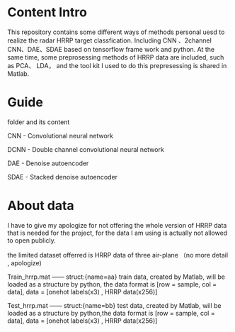 # Content Intro
This repository contains some different ways of methods personal uesd to realize the radar HRRP target classfication. Including CNN 、2channel CNN、DAE、SDAE based on tensorflow frame work and python. At the same time, some preprosessing methods of HRRP data are  included, such as PCA、 LDA， and the tool kit I used to do this prepresessing is shared in Matlab.
# Guide
folder and its content

CNN - Convolutional neural network

DCNN - Double channel convolutional neural network

DAE - Denoise autoencoder

SDAE - Stacked denoise autoencoder

# About data
I have to give my apologize for not offering the whole version of HRRP data that is needed for the project, for the data I am using is actually not allowed to open publicly.

the limited dataset offerred is HRRP data of three air-plane （no more detail , apologize)


Train_hrrp.mat —— struct:{name=aa} train data, created by Matlab, will be loaded as a structure by python, the data format is [row = sample, col = data], data = [onehot labels(x3) , HRRP data(x256)] 


Test_hrrp.mat —— struct:{name=bb} test data, created by Matlab, will be loaded as a structure by python,the data format is [row = sample, col = data], data = [onehot labels(x3) , HRRP data(x256)] 

